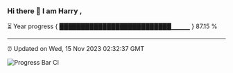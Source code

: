 ### Hi there 👋 I am Harry , 

⏳ Year progress { ██████████████████████████▁▁▁▁ } 87.15 %

---

⏰ Updated on Wed, 15 Nov 2023 02:32:37 GMT

![Progress Bar CI](https://github.com/duykhang68/duykhang68/workflows/Progress%20Bar%20CI/badge.svg)
